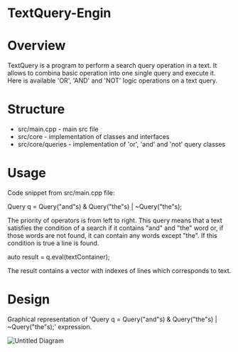 # TextQuery-Engin

# Overview

TextQuery is a program to perform a search query operation in a text. It allows to combina basic operation into one single query and execute it.
Here is available 'OR', 'AND' and 'NOT' logic operations on a text query.

# Structure

- src/main.cpp - main src file
- src/core - implementation of classes and interfaces
- src/core/queries - implementation of 'or', 'and' and 'not' query classes

# Usage

Code snippet from src/main.cpp file:

Query q = Query("and"s) & Query("the"s) | ~Query("the"s);

The priority of operators is from left to right. This query means that a text satisfies the condition of a search if it contains "and" and "the" word or, if those words are not found, it can contain any words except "the". If this condition is true a line is found.

auto result = q.eval(textContainer);

The result contains a vector with indexes of lines which corresponds to text.

# Design

Graphical representation of 'Query q = Query("and"s) & Query("the"s) | ~Query("the"s);' expression.

![Untitled Diagram](https://user-images.githubusercontent.com/67712866/86328122-fc05db00-bc4c-11ea-8dcb-416ff3efa995.png)
